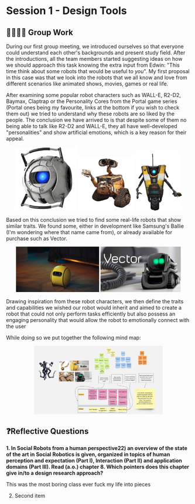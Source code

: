 # Session 1 - Design Tools

## 🧑‍🧑‍🧒‍🧒 Group Work

During our first group meeting, we introduced ourselves so that everyone could understand each other's backgrounds and present study field. After the introductions, all the team members started suggesting ideas on how we should approach this task knowing the extra input from Edwin: "This time think about some robots that would be useful to _you_". My first proposal in this case was that we look into the robots that we all know and love from different scenarios like animated shows, movies, games or real life.

After examining some popular robot characters such as WALL-E, R2-D2, Baymax, Claptrap or the Personality Cores from the Portal game series (Portal ones being my favourite, links at the bottom if you wish to check them out) we tried to understand why these robots are so liked by the people. The conclusion we have arrived to is that despite some of them no being able to talk like R2-D2 and WALL-E, they all have well-developed "personalities" and show artificial emotions, which is a key reason for their appeal.

<div style="text-align: center;">
<img src="images/core.png" alt="A descriptive image" style= "max-width: 70%">
<img src="images/wall-e.png" alt="A descriptive image" style= "max-width: 30%">
<img src="images/calptrap.png" alt="A descriptive image" style= "max-width: 25%">
</div>

Based on this conclusion we tried to find some real-life robots that show similar traits. We found some, either in development like Samsung's Ballie (I'm wondering where that name came from), or already available for purchase such as Vector.

<div style="text-align: center;">
<img src="images/ballie.png" alt="A descriptive image" style= "max-width: 45%">
<img src="images/vector.png" alt="A descriptive image" style= "max-width: 43.6%">
</div>

Drawing inspiration from these robot characters, we then define the traits and capabilities we wished our robot would inherit and aimed to create a robot that could not only perform tasks efficiently but also possess an engaging personality that would allow the robot to emotionally connect with the user

While doing so we put together the following mind map:

<div style="text-align: center;">
<img src="images/srd_mindmap.jpg" alt="A descriptive image" style= "max-width: 70%">
</div>

## ❓Reflective Questions

**1. In Social Robots from a human perspective22) an overview of the state of the art in Social Robotics is given, organized in topics of human perception and expectation (Part I), Interaction (Part II) and application domains (Part III). Read (a.o.) chapter 8. Which pointers does this chapter give in/to a design research approach?**

This was the most boring class ever fuck my life into pieces

2. Second item

